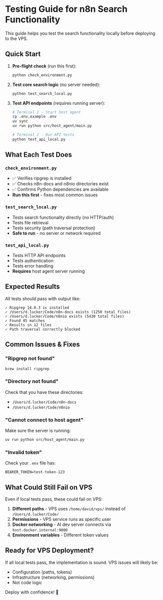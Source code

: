 # Testing Guide for n8n Search Functionality

This guide helps you test the search functionality locally before deploying to the VPS.

## Quick Start

1. **Pre-flight check** (run this first):
   ```bash
   python check_environment.py
   ```

2. **Test core search logic** (no server needed):
   ```bash
   python test_search_local.py
   ```

3. **Test API endpoints** (requires running server):
   ```bash
   # Terminal 1 - Start host agent
   cp .env.example .env
   uv sync
   uv run python src/host_agent/main.py
   
   # Terminal 2 - Run API tests
   python test_api_local.py
   ```

## What Each Test Does

### `check_environment.py`
- ✅ Verifies ripgrep is installed
- ✅ Checks n8n-docs and n8nio directories exist  
- ✅ Confirms Python dependencies are available
- **Run this first** - fixes most common issues

### `test_search_local.py` 
- Tests search functionality directly (no HTTP/auth)
- Tests file retrieval
- Tests security (path traversal protection)
- **Safe to run** - no server or network required

### `test_api_local.py`
- Tests HTTP API endpoints
- Tests authentication 
- Tests error handling
- **Requires** host agent server running

## Expected Results

All tests should pass with output like:
```
✓ Ripgrep 14.0.3 is installed
✓ /Users/d.lucker/Code/n8n-docs exists (1250 total files)
✓ /Users/d.lucker/Code/n8nio exists (5430 total files)
✓ Found 45 matches
✓ Results in 12 files
✓ Path traversal correctly blocked
```

## Common Issues & Fixes

### "Ripgrep not found"
```bash
brew install ripgrep
```

### "Directory not found"
Check that you have these directories:
- `/Users/d.lucker/Code/n8n-docs`
- `/Users/d.lucker/Code/n8nio`

### "Cannot connect to host agent"
Make sure the server is running:
```bash
uv run python src/host_agent/main.py
```

### "Invalid token"
Check your `.env` file has:
```
BEARER_TOKEN=test-token-123
```

## What Could Still Fail on VPS

Even if local tests pass, these could fail on VPS:
1. **Different paths** - VPS uses `/home/david/vps/` instead of `/Users/d.lucker/Code/`
2. **Permissions** - VPS service runs as specific user
3. **Docker networking** - AI dev server connects via `host.docker.internal:9000`
4. **Environment variables** - Different token values

## Ready for VPS Deployment?

If all local tests pass, the implementation is sound. VPS issues will likely be:
- Configuration (paths, tokens)
- Infrastructure (networking, permissions)
- Not code logic

Deploy with confidence! 🚀